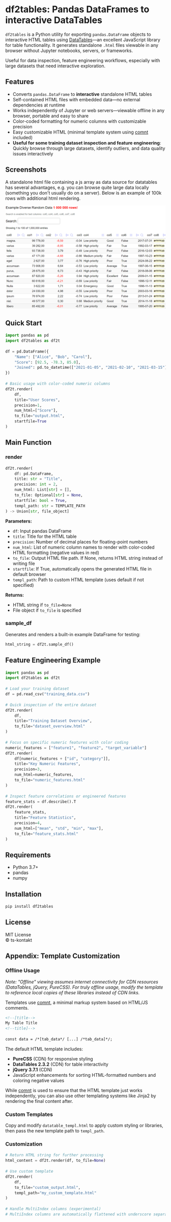 # df2tables: Pandas DataFrames to interactive DataTables

`df2tables` is a Python utility for exporting `pandas.DataFrame` objects to interactive HTML tables using [DataTables](https://datatables.net/)—an excellent JavaScript library for table functionality. It generates standalone `.html` files viewable in any browser without Jupyter notebooks, servers, or frameworks.

Useful for data inspection, feature engineering workflows, especially with large datasets that need interactive exploration.

## Features

- Converts `pandas.DataFrame` to **interactive** standalone HTML tables
- Self-contained HTML files with embedded data—no external dependencies at runtime
- Works independently of Jupyter or web servers—viewable offline in any browser, portable and easy to share
- Color-coded formatting for numeric columns with customizable precision
- Easy customizable HTML (minimal template system using [comnt](https://github.com/ts-kontakt/comnt) included)
- **Useful for some training dataset inspection and feature engineering**: Quickly browse through large datasets, identify outliers, and data quality issues interactively

## Screenshots
A standalone html file containing a js array as data source for datatables has several advantages, e.g. you can browse quite large data locally (something you don't usually do on a server). 
Below is an example of 100k rows with additional html rendering.

![](https://github.com/ts-kontakt/df2tables/raw/main/df2tables-big.gif)

## Quick Start

```python
import pandas as pd
import df2tables as df2t

df = pd.DataFrame({
    "Name": ["Alice", "Bob", "Carol"],
    "Score": [92.5, -78.3, 85.0],
    "Joined": pd.to_datetime(["2021-01-05", "2021-02-10", "2021-03-15"])
})

# Basic usage with color-coded numeric columns
df2t.render(
    df,
    title="User Scores",
    precision=1,
    num_html=["Score"],
    to_file="output.html",
    startfile=True
)
```

## Main Function

### render

```python
df2t.render(
    df: pd.DataFrame,
    title: str = "Title",
    precision: int = 2,
    num_html: List[str] = [],
    to_file: Optional[str] = None,
    startfile: bool = True,
    templ_path: str = TEMPLATE_PATH
) -> Union[str, file_object]
```

**Parameters:**
- `df`: Input pandas DataFrame
- `title`: Title for the HTML table
- `precision`: Number of decimal places for floating-point numbers
- `num_html`: List of numeric column names to render with color-coded HTML formatting (negative values in red)
- `to_file`: Output HTML file path. If None, returns HTML string instead of writing file
- `startfile`: If True, automatically opens the generated HTML file in default browser
- `templ_path`: Path to custom HTML template (uses default if not specified)

**Returns:**
- HTML string if `to_file=None`
- File object if `to_file` is specified

### sample_df

Generates and renders a built-in example DataFrame for testing:

```python
html_string = df2t.sample_df()
```

## Feature Engineering Example

```python
import pandas as pd
import df2tables as df2t

# Load your training dataset
df = pd.read_csv("training_data.csv")

# Quick inspection of the entire dataset
df2t.render(
    df, 
    title="Training Dataset Overview",
    to_file="dataset_overview.html"
)

# Focus on specific numeric features with color coding
numeric_features = ["feature1", "feature2", "target_variable"]
df2t.render(
    df[numeric_features + ["id", "category"]], 
    title="Key Numeric Features",
    precision=3,
    num_html=numeric_features,
    to_file="numeric_features.html"
)

# Inspect feature correlations or engineered features
feature_stats = df.describe().T
df2t.render(
    feature_stats,
    title="Feature Statistics",
    precision=4,
    num_html=["mean", "std", "min", "max"],
    to_file="feature_stats.html"
)
```

## Requirements

- Python 3.7+
- pandas
- numpy

## Installation

```bash
pip install df2tables
```

## License

MIT License  
© ts-kontakt

## Appendix: Template Customization

### Offline Usage
*Note: "Offline" viewing assumes internet connectivity for CDN resources (DataTables, jQuery, PureCSS). For truly offline usage, modify the template to reference local copies of these libraries instead of CDN links.*

Templates use [comnt](https://github.com/ts-kontakt/comnt), a minimal markup system based on HTML/JS comments.

```html
<!--[title-->
My Table Title
<!--title]-->

const data = /*[tab_data*/ [...] /*tab_data]*/;
```
The default HTML template includes:
- **PureCSS** (CDN) for responsive styling
- **DataTables 2.3.2** (CDN) for table interactivity
- **jQuery 3.7.1** (CDN)
- JavaScript enhancements for sorting HTML-formatted numbers and coloring negative values


While [comnt](https://github.com/ts-kontakt/comnt) is used to ensure that the HTML template just works independently, you can also use other templating systems like Jinja2 by rendering the final content after.

### Custom Templates

Copy and modify `datatable_templ.html` to apply custom styling or libraries, then pass the new template path to `templ_path`.

### Customization

```python
# Return HTML string for further processing
html_content = df2t.render(df, to_file=None)

# Use custom template
df2t.render(
    df,
    to_file="custom_output.html",
    templ_path="my_custom_template.html"
)

# Handle MultiIndex columns (experimental)
# MultiIndex columns are automatically flattened with underscore separation
```
